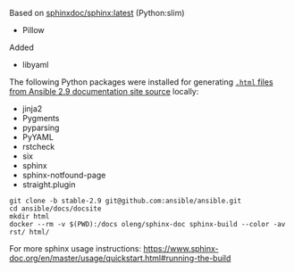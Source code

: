 
Based on [sphinxdoc/sphinx:latest](https://github.com/drillan/sphinx-docker/blob/master/base/Dockerfile) (Python:slim)
- Pillow

Added
- libyaml

The following Python packages were installed for generating [`.html` files from Ansible 2.9 documentation site source](https://github.com/ansible/ansible/tree/stable-2.9) locally:

- jinja2
- Pygments
- pyparsing
- PyYAML
- rstcheck
- six
- sphinx
- sphinx-notfound-page
- straight.plugin


```
git clone -b stable-2.9 git@github.com:ansible/ansible.git
cd ansible/docs/docsite
mkdir html
docker --rm -v $(PWD):/docs oleng/sphinx-doc sphinx-build --color -av rst/ html/
```

For more sphinx usage instructions: https://www.sphinx-doc.org/en/master/usage/quickstart.html#running-the-build
